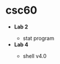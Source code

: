 # csc60
<ul>
  <li><strong>Lab 2</strong></li>
    <ul>
      <li>stat program</li>
    </ul>
  <li><strong>Lab 4</strong></li>
    <ul>
      <li>shell v4.0</li>
    </ul>
</ul>
